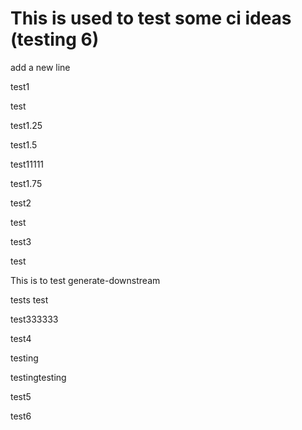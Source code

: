 # This is used to test some ci ideas (testing 6)

add a new line

test1

test

test1.25

test1.5

test11111

test1.75

test2

test

test3

test

This is to test generate-downstream

tests test

test333333

test4

testing

testingtesting

test5

test6
